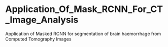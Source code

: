 # Application_Of_Mask_RCNN_For_CT_Image_Analysis
Application of Masked RCNN for segmentation of brain haemorrhage from Computed Tomography Images
